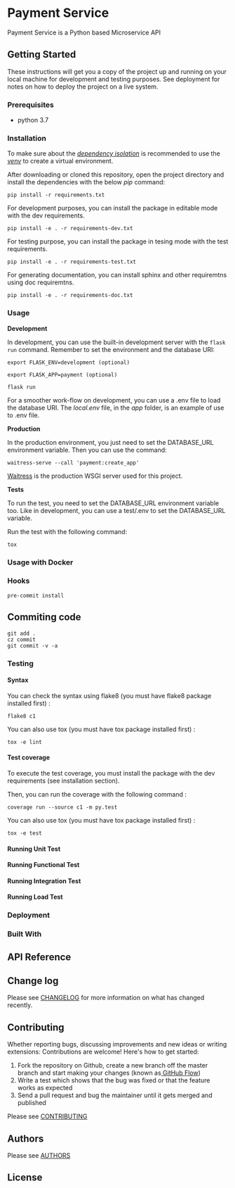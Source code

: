 # Payment Service

Payment Service is a Python based Microservice API


## Getting Started

These instructions will get you a copy of the project up and running on your local machine for development and testing purposes. See deployment for notes on how to deploy the project on a live system.

### Prerequisites

- python 3.7

### Installation

To make sure about the *[dependency isolation](https://12factor.net/dependencies "dependency isolation")* is recommended to use the *[venv](http://https://docs.python.org/3/library/venv.html "venv")* to create a virtual environment.

After downloading or cloned this repository, open the project directory and install the dependencies with the below *pip* command: 

```
pip install -r requirements.txt
```

For development purposes, you can install the package in editable mode with the dev requirements.

```
pip install -e . -r requirements-dev.txt
```

For testing purpose, you can install the package in tesing mode with the test requirements.

```
pip install -e . -r requirements-test.txt
```

For generating documentation, you can install sphinx and other requiremtns using doc requiremtns.

```
pip install -e . -r requirements-doc.txt
```

### Usage

**Development**

In development, you can use the built-in development server with the `flask run` command. Remember to set the environment and the database URI:

```
export FLASK_ENV=development (optional)

export FLASK_APP=payment (optional)

flask run
```

For a smoother work-flow on development, you can use a .env file to load the database URI. The *local.env* file, in the *app* folder, is an example of use to .env file.

**Production** 

In the production environment, you just need to set the DATABASE_URL environment variable. Then you can use the command:

`waitress-serve --call 'payment:create_app'`

[Waitress](https://docs.pylonsproject.org/projects/waitress/en/stable/ "Waitress") is the production WSGI server used for this project.

**Tests**

To run the test, you need to set the DATABASE_URL environment variable too. Like in development, you can use a test/.env to set the DATABASE_URL variable.

Run the test with the following command:

`tox`

### Usage with Docker

### Hooks

```
pre-commit install
```

## Commiting code

```
git add .
cz commit
git commit -v -a
```

### Testing

#### Syntax

You can check the syntax using flake8 (you must have flake8 package installed first) :

```
flake8 c1
```

You can also use tox (you must have tox package installed first) :

```
tox -e lint
```

#### Test coverage

To execute the test coverage, you must install the package with the dev requirements (see installation section).

Then, you can run the coverage with the following command :

```
coverage run --source c1 -m py.test
```

You can also use tox (you must have tox package installed first) :

```
tox -e test
```

#### Running Unit Test

#### Running Functional Test

#### Running Integration Test

#### Running Load Test

### Deployment

### Built With

## API Reference

## Change log

Please see [CHANGELOG](CHANGELOG.md) for more information on what has changed recently.

## Contributing

Whether reporting bugs, discussing improvements and new ideas or writing extensions: Contributions are welcome! Here's how to get started:

1. Fork the repository on Github, create a new branch off the master branch and start making your changes (known as[ GitHub Flow](https://guides.github.com/introduction/flow/index.html " GitHub Flow"))
2. Write a test which shows that the bug was fixed or that the feature works as expected
3. Send a pull request and bug the maintainer until it gets merged and published

Please see [CONTRIBUTING](CONTRIBUTING.md)

## Authors

Please see [AUTHORS](AUTHORS.md)

## License
